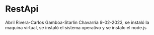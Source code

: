 # RestApi
Abril Rivera-Carlos Gamboa-Starlin Chavarría
9-02-2023, se instaló la maquina virtual, se instaló el sistema operativo y se instalo el node.js
